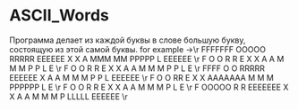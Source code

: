 # ASCII_Words
Программа делает из каждой буквы в слове большую букву, состоящую из этой самой буквы.
for example ->\r
FFFFFFF  OOOOO  RRRRR           EEEEEE  X     X    A    MMM MM  PPPPP   L       EEEEEE  \r 
F       O     O R    R          E        X   X    A A   M  M  M P     P L       E       \r
F       O     O R    R          E         X X    A   A  M  M  M P     P L       E       \r
FFFF    O     O RRRRR           EEEEEE     X    A     A M  M  M P     P L       EEEEEE  \r
F       O     O RR              E         X X   AAAAAAA M  M  M PPPPPP  L       E       \r
F       O     O R R             E        X   X  A     A M  M  M P       L       E       \r
F        OOOOO  R  R            EEEEEEE X     X A     A M  M  M P       LLLLL   EEEEEE  \r
